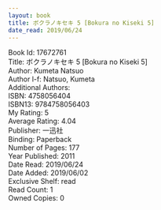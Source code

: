 ```yaml
---
layout: book
title: ボクラノキセキ 5 [Bokura no Kiseki 5]
date_read: 2019/06/24
---
```


Book Id: 17672761<br />
Title: ボクラノキセキ 5 [Bokura no Kiseki 5]<br />
Author: Kumeta Natsuo<br />
Author l-f: Natsuo, Kumeta<br />
Additional Authors: <br />
ISBN: 4758056404<br />
ISBN13: 9784758056403<br />
My Rating: 5<br />
Average Rating: 4.04<br />
Publisher: 一迅社<br />
Binding: Paperback<br />
Number of Pages: 177<br />
Year Published: 2011<br />
Date Read: 2019/06/24<br />
Date Added: 2019/06/02<br />
Exclusive Shelf: read<br />
Read Count: 1<br />
Owned Copies: 0<br />

